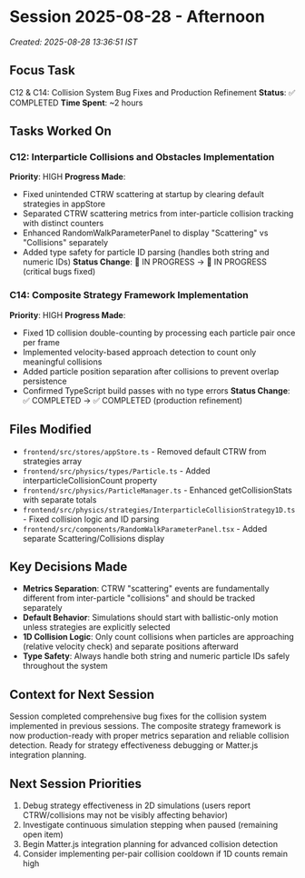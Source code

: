 # Session 2025-08-28 - Afternoon
*Created: 2025-08-28 13:36:51 IST*

## Focus Task
C12 & C14: Collision System Bug Fixes and Production Refinement
**Status**: ✅ COMPLETED
**Time Spent**: ~2 hours

## Tasks Worked On
### C12: Interparticle Collisions and Obstacles Implementation
**Priority**: HIGH
**Progress Made**:
- Fixed unintended CTRW scattering at startup by clearing default strategies in appStore
- Separated CTRW scattering metrics from inter-particle collision tracking with distinct counters
- Enhanced RandomWalkParameterPanel to display "Scattering" vs "Collisions" separately
- Added type safety for particle ID parsing (handles both string and numeric IDs)
**Status Change**: 🔄 IN PROGRESS → 🔄 IN PROGRESS (critical bugs fixed)

### C14: Composite Strategy Framework Implementation  
**Priority**: HIGH
**Progress Made**:
- Fixed 1D collision double-counting by processing each particle pair once per frame
- Implemented velocity-based approach detection to count only meaningful collisions
- Added particle position separation after collisions to prevent overlap persistence
- Confirmed TypeScript build passes with no type errors
**Status Change**: ✅ COMPLETED → ✅ COMPLETED (production refinement)

## Files Modified
- `frontend/src/stores/appStore.ts` - Removed default CTRW from strategies array
- `frontend/src/physics/types/Particle.ts` - Added interparticleCollisionCount property
- `frontend/src/physics/ParticleManager.ts` - Enhanced getCollisionStats with separate totals
- `frontend/src/physics/strategies/InterparticleCollisionStrategy1D.ts` - Fixed collision logic and ID parsing
- `frontend/src/components/RandomWalkParameterPanel.tsx` - Added separate Scattering/Collisions display

## Key Decisions Made
- **Metrics Separation**: CTRW "scattering" events are fundamentally different from inter-particle "collisions" and should be tracked separately
- **Default Behavior**: Simulations should start with ballistic-only motion unless strategies are explicitly selected
- **1D Collision Logic**: Only count collisions when particles are approaching (relative velocity check) and separate positions afterward
- **Type Safety**: Always handle both string and numeric particle IDs safely throughout the system

## Context for Next Session
Session completed comprehensive bug fixes for the collision system implemented in previous sessions. The composite strategy framework is now production-ready with proper metrics separation and reliable collision detection. Ready for strategy effectiveness debugging or Matter.js integration planning.

## Next Session Priorities
1. Debug strategy effectiveness in 2D simulations (users report CTRW/collisions may not be visibly affecting behavior)
2. Investigate continuous simulation stepping when paused (remaining open item)
3. Begin Matter.js integration planning for advanced collision detection
4. Consider implementing per-pair collision cooldown if 1D counts remain high
